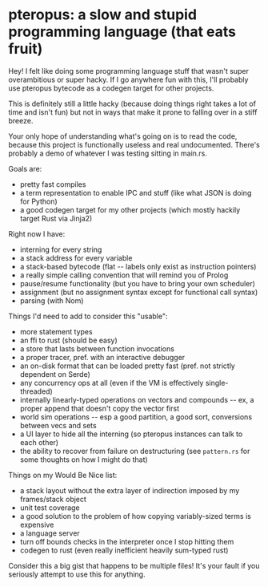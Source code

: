 # pteropus: a slow and stupid programming language (that eats fruit)

Hey! I felt like doing some programming language stuff that wasn't super overambitious or super hacky. If I go anywhere fun with this, I'll probably use pteropus bytecode as a codegen target for other projects.

This is definitely still a little hacky (because doing things right takes a lot of time and isn't fun) but not in ways that make it prone to falling over in a stiff breeze.

Your only hope of understanding what's going on is to read the code, because this project is functionally useless and real undocumented. There's probably a demo of whatever I was testing sitting in main.rs. 

Goals are:

- pretty fast compiles
- a term representation to enable IPC and stuff (like what JSON is doing for Python)
- a good codegen target for my other projects (which mostly hackily target Rust via Jinja2)

Right now I have:

- interning for every string
- a stack address for every variable
- a stack-based bytecode (flat -- labels only exist as instruction pointers)
- a really simple calling convention that will remind you of Prolog
- pause/resume functionality (but you have to bring your own scheduler)
- assignment (but no assignment syntax except for functional call syntax)
- parsing (with Nom)

Things I'd need to add to consider this "usable":

- more statement types
- an ffi to rust (should be easy)
- a store that lasts between function invocations
- a proper tracer, pref. with an interactive debugger
- an on-disk format that can be loaded pretty fast (pref. not strictly dependent on Serde)
- any concurrency ops at all (even if the VM is effectively single-threaded)
- internally linearly-typed operations on vectors and compounds -- ex, a proper append that doesn't copy the vector first
- world sim operations -- esp a good partition, a good sort, conversions between vecs and sets
- a UI layer to hide all the interning (so pteropus instances can talk to each other)
- the ability to recover from failure on destructuring (see `pattern.rs` for some thoughts on how I might do that)

Things on my Would Be Nice list:

- a stack layout without the extra layer of indirection imposed by my frames/stack object
- unit test coverage
- a good solution to the problem of how copying variably-sized terms is expensive
- a language server
- turn off bounds checks in the interpreter once I stop hitting them
- codegen to rust (even really inefficient heavily sum-typed rust)

Consider this a big gist that happens to be multiple files! It's your fault if you seriously attempt to use this for anything.
